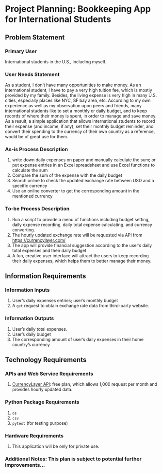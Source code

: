 # Project Planning: Bookkeeping App for International Students

## Problem Statement

### Primary User

International students in the U.S., including myself.

### User Needs Statement 

As a student, I don’t have many opportunities to make money. As an international student, I have to pay a very high tuition fee, which is mostly provided by my family. Besides, the living expense is very high in many U.S. cities, especially places like NYC, SF bay area, etc. According to my own experience as well as my observation upon peers and friends, many international students like to set a monthly or daily budget, and to keep records of where their money is spent, in order to manage and save money. As a result, a simple application that allows international students to record their expense (and income, if any), set their monthly budget reminder, and convert their spending to the currency of their own country as a reference, would be of great use for them.

### As-is Process Description

1.	write down daily expenses on paper and manually calculate the sum; or put expense entries in an Excel spreadsheet and use Excel functions to calculate the sum
2.	Compare the sum of the expense with the daily budget
3.	Search online to check the updated exchange rate between USD and a specific currency
4.	Use an online converter to get the corresponding amount in the mentioned currency

### To-be Process Description

1.	Run a script to provide a menu of functions including budget setting, daily expense recording, daily total expense calculating, and currency converting.
2.	The hourly updated exchange rate will be requested via API from https://currencylayer.com/
3.	The app will provide financial suggestion according to the user’s daily total expenses and their daily budget
4.	A fun, creative user interface will attract the users to keep recording their daily expenses, which helps them to better manage their money.

## Information Requirements

### Information Inputs

1.	User’s daily expenses entries; user’s monthly budget
2.	A `get` request to obtain exchange rate data from third-party website.
  
### Information Outputs

1.	User’s daily total expenses.
2.	User’s daily budget
3.	The corresponding amount of user’s daily expenses in their home country’s currency

## Technology Requirements

### APIs and Web Service Requirements

1.	[CurrencyLayer API](https://currencylayer.com/product): free plan, which allows 1,000 request per month and provides hourly updated data.

### Python Package Requirements

1.	`os` 
2.	`csv`
3.	`pytest` (for testing purpose)

### Hardware Requirements
1.	This application will be only for private use.

### Additional Notes: This plan is subject to potential further improvements...

